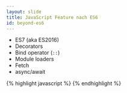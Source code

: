 ```yaml
---
layout: slide
title: JavaScript Feature nach ES6
id: beyond-es6 
---
```

* ES7 (aka ES2016)
* Decorators
* Bind operator (`::`)
* Module loaders
* Fetch
* async/await

{% highlight javascript %}
{% endhighlight %}

